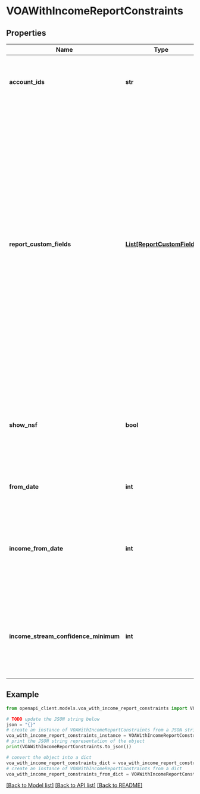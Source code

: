 # VOAWithIncomeReportConstraints


## Properties

Name | Type | Description | Notes
------------ | ------------- | ------------- | -------------
**account_ids** | **str** | A whitespace-separated list of account IDs to be included in the report (all accounts will be included if not set) | [optional] 
**report_custom_fields** | [**List[ReportCustomField]**](ReportCustomField.md) | The &#x60;reportCustomFields&#x60; parameter is used when experiences are associated with a credit decisioning report.  Designate up to 5 custom fields that you&#39;d like associated with the report when it&#39;s generated. Every custom field consists of three variables: &#x60;label&#x60;, &#x60;value&#x60;, and &#x60;shown&#x60;. The &#x60;shown&#x60; variable is \&quot;true\&quot; or \&quot;false\&quot;. * \&quot;true\&quot;: (default) display the custom field in the PDF report * \&quot;false\&quot;: don&#39;t display the custom field in the PDF report  For an experience that generates multiple reports, the &#x60;reportCustomFields&#x60; parameter gets passed to all reports.  All custom fields display in the Reseller Billing API. | [optional] 
**show_nsf** | **bool** | Include the non-sufficient funds (NSF) summary JSON and the NSF summary PDF section in the report. Data included: * Account  * Total number of NSF funds  * Days since the most recent NFS funds fee | [optional] 
**from_date** | **int** | A date in Unix epoch time (in seconds). See: [Handling Epoch Dates and Times](https://developer.mastercard.com/open-banking-us/documentation/codes-and-formats/). | [optional] 
**income_from_date** | **int** | A date in Unix epoch time (in seconds). See: [Handling Epoch Dates and Times](https://developer.mastercard.com/open-banking-us/documentation/codes-and-formats/).  By default, the income history is set to 24 months, however, a partner can change the transaction history by setting the &#x60;incomeFromDate&#x60; parameter. | [optional] 
**income_stream_confidence_minimum** | **int** | Include income streams in the report, based on the income stream&#39;s confidence score. For example, Use the value 50 to include only income streams with a confidence score of 50 or higher. | [optional] 

## Example

```python
from openapi_client.models.voa_with_income_report_constraints import VOAWithIncomeReportConstraints

# TODO update the JSON string below
json = "{}"
# create an instance of VOAWithIncomeReportConstraints from a JSON string
voa_with_income_report_constraints_instance = VOAWithIncomeReportConstraints.from_json(json)
# print the JSON string representation of the object
print(VOAWithIncomeReportConstraints.to_json())

# convert the object into a dict
voa_with_income_report_constraints_dict = voa_with_income_report_constraints_instance.to_dict()
# create an instance of VOAWithIncomeReportConstraints from a dict
voa_with_income_report_constraints_from_dict = VOAWithIncomeReportConstraints.from_dict(voa_with_income_report_constraints_dict)
```
[[Back to Model list]](../README.md#documentation-for-models) [[Back to API list]](../README.md#documentation-for-api-endpoints) [[Back to README]](../README.md)


